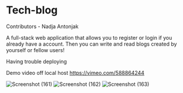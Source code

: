 
# Tech-blog

Contributors - Nadja Antonjak

A full-stack web application that allows you to register or login if you already have a account. Then you can write and read blogs created by yourself or fellow users!

Having trouble deploying 

Demo video off local host 
https://vimeo.com/588864244

![Screenshot (161)](https://user-images.githubusercontent.com/79078061/129906116-92905189-0413-4b8b-bf77-de2dd60ec5ae.png)
![Screenshot (162)](https://user-images.githubusercontent.com/79078061/129906135-45fd1eb6-3490-425b-8f5c-633faa0a5c0c.png)
![Screenshot (163)](https://user-images.githubusercontent.com/79078061/129906156-af05438f-5e28-4e15-bfc6-1dc956c22a03.png)
